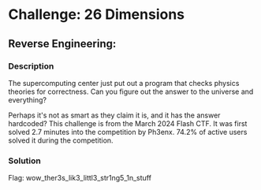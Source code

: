 # Challenge: 26 Dimensions

## Reverse Engineering:

### Description

The supercomputing center just put out a program that checks physics theories for correctness. Can you figure out the answer to the universe and everything?

Perhaps it's not as smart as they claim it is, and it has the answer hardcoded?
This challenge is from the March 2024 Flash CTF. It was first solved 2.7 minutes into the competition by Ph3enx. 74.2% of active users solved it during the competition.

### Solution

Flag: wow_ther3s_lik3_littl3_str1ng5_1n_stuff